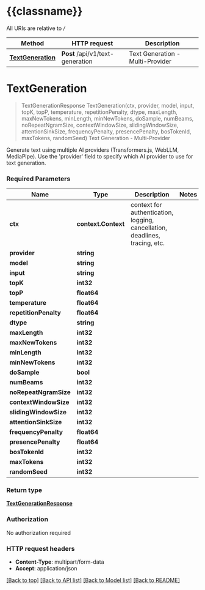 # {{classname}}

All URIs are relative to */*

Method | HTTP request | Description
------------- | ------------- | -------------
[**TextGeneration**](TextGenerationApi.md#TextGeneration) | **Post** /api/v1/text-generation | Text Generation - Multi-Provider

# **TextGeneration**
> TextGenerationResponse TextGeneration(ctx, provider, model, input, topK, topP, temperature, repetitionPenalty, dtype, maxLength, maxNewTokens, minLength, minNewTokens, doSample, numBeams, noRepeatNgramSize, contextWindowSize, slidingWindowSize, attentionSinkSize, frequencyPenalty, presencePenalty, bosTokenId, maxTokens, randomSeed)
Text Generation - Multi-Provider

Generate text using multiple AI providers (Transformers.js, WebLLM, MediaPipe). Use the 'provider' field to specify which AI provider to use for text generation.

### Required Parameters

Name | Type | Description  | Notes
------------- | ------------- | ------------- | -------------
 **ctx** | **context.Context** | context for authentication, logging, cancellation, deadlines, tracing, etc.
  **provider** | **string**|  | 
  **model** | **string**|  | 
  **input** | **string**|  | 
  **topK** | **int32**|  | 
  **topP** | **float64**|  | 
  **temperature** | **float64**|  | 
  **repetitionPenalty** | **float64**|  | 
  **dtype** | **string**|  | 
  **maxLength** | **int32**|  | 
  **maxNewTokens** | **int32**|  | 
  **minLength** | **int32**|  | 
  **minNewTokens** | **int32**|  | 
  **doSample** | **bool**|  | 
  **numBeams** | **int32**|  | 
  **noRepeatNgramSize** | **int32**|  | 
  **contextWindowSize** | **int32**|  | 
  **slidingWindowSize** | **int32**|  | 
  **attentionSinkSize** | **int32**|  | 
  **frequencyPenalty** | **float64**|  | 
  **presencePenalty** | **float64**|  | 
  **bosTokenId** | **int32**|  | 
  **maxTokens** | **int32**|  | 
  **randomSeed** | **int32**|  | 

### Return type

[**TextGenerationResponse**](TextGenerationResponse.md)

### Authorization

No authorization required

### HTTP request headers

 - **Content-Type**: multipart/form-data
 - **Accept**: application/json

[[Back to top]](#) [[Back to API list]](../README.md#documentation-for-api-endpoints) [[Back to Model list]](../README.md#documentation-for-models) [[Back to README]](../README.md)

